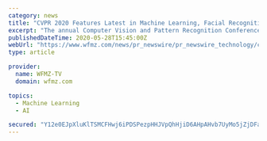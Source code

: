 ```yaml
---
category: news
title: "CVPR 2020 Features Latest in Machine Learning, Facial Recognition, Autonomous Driving, Medical Data Analysis, and More"
excerpt: "The annual Computer Vision and Pattern Recognition Conference (CVPR), the largest conference of its kind, unveils the latest research spanning the fields"
publishedDateTime: 2020-05-28T15:45:00Z
webUrl: "https://www.wfmz.com/news/pr_newswire/pr_newswire_technology/cvpr-2020-features-latest-in-machine-learning-facial-recognition-autonomous-driving-medical-data-analysis-and/article_ee04b226-28a5-56f4-be32-475e0d8b67ff.html"
type: article

provider:
  name: WFMZ-TV
  domain: wfmz.com

topics:
  - Machine Learning
  - AI

secured: "Y12e0EJpXluKlTSMCFHwj6iPDSPezpHHJVpQhHjiD6AHpAHvb7UyMo5jZjDFaxudOlHHU6GCmodwvpxyb2v8aM3Gs6EpoeDCsyhn27u1xLNJXhbl2h0KDW8jvXdS+ykdtbTV3fvHzo5pCxNgd0taOUWdyTaRUNqxVZqRL/dmogIlBTbU09YP4tJxWBM45/YxZjLMCKDzBL/i6c1pEQa3OM2iCSwHeVG8bHpZ7rNV0J8yEg87lqD2tsCP9m1pVGIrHf+2V+F5ovODoieSiqTtKXuRCshiaWjxNWCLREsj//kelHBgkedE2OpYP5XTD7g4;o5hYajhjRUMBpUA6JbNU/w=="
---
```


